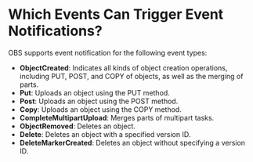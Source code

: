 # Which Events Can Trigger Event Notifications?<a name="obs_faq_0051"></a>

OBS supports event notification for the following event types:

-   **ObjectCreated**: Indicates all kinds of object creation operations, including PUT, POST, and COPY of objects, as well as the merging of parts.
-   **Put**: Uploads an object using the PUT method.
-   **Post**: Uploads an object using the POST method.
-   **Copy**: Uploads an object using the COPY method.
-   **CompleteMultipartUpload**: Merges parts of multipart tasks.
-   **ObjectRemoved**: Deletes an object.
-   **Delete**: Deletes an object with a specified version ID.
-   **DeleteMarkerCreated**: Deletes an object without specifying a version ID.

